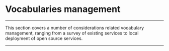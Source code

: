 # Vocabularies management

---

This section covers a number of considerations related vocabulary management, ranging from a survey of existing services to local deployment of open source services.

---
